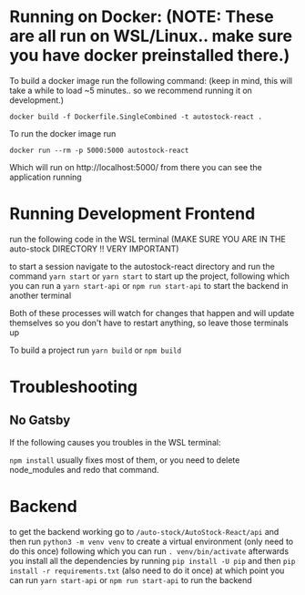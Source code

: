 # Running on Docker: (NOTE: These are all run on WSL/Linux.. make sure you have docker preinstalled there.)
To build a docker image run the following command: (keep in mind, this will take a while to load ~5 minutes.. so we recommend running it on development.)
```
docker build -f Dockerfile.SingleCombined -t autostock-react .
```

To run the docker image run 
```
docker run --rm -p 5000:5000 autostock-react 
```
Which will run on http://localhost:5000/ from there you can see the application running


# Running Development Frontend
run the following code in the WSL terminal (MAKE SURE YOU ARE IN THE auto-stock DIRECTORY !! VERY IMPORTANT)

to start a session navigate to the autostock-react directory and run the command 
`yarn start` or `yarn start` to start up the project, following which you can run a 
`yarn start-api` or `npm run start-api` to start the backend in another terminal 

Both of these processes will watch for changes that happen and will update themselves so you don't have to restart anything, so leave those terminals up

To build a project run 
`yarn build` or `npm build`


# Troubleshooting
## No Gatsby
If the following causes you troubles in the WSL terminal:

`npm install` usually fixes most of them, or you need to delete node_modules and redo that command. 

# Backend
to get the backend working go to
`/auto-stock/AutoStock-React/api`
and then run 
`python3 -m venv venv` to create a virtual environment (only need to do this once) 
following which you can run 
`. venv/bin/activate`
afterwards you install all the dependencies by running 
`pip install -U pip` and then
`pip install -r requirements.txt`  (also need to do it once) 
at which point you can run 
`yarn start-api` or `npm run start-api` to run the backend

